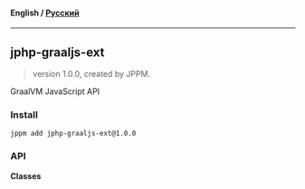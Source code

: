#### **English** / [Русский](README.ru.md)

---

## jphp-graaljs-ext
> version 1.0.0, created by JPPM.

GraalVM JavaScript API

### Install
```
jppm add jphp-graaljs-ext@1.0.0
```

### API
**Classes**
